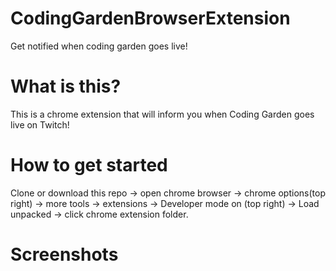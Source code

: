# CodingGardenBrowserExtension
Get notified when coding garden goes live!

# What is this?
This is a chrome extension that will inform you when Coding Garden goes live on Twitch!

# How to get started
Clone or download this repo -> open chrome browser -> chrome options(top right) -> more tools -> extensions -> Developer mode on (top right) -> Load unpacked -> click chrome extension folder.

# Screenshots


